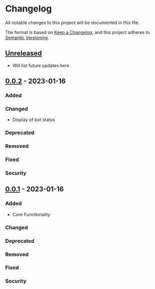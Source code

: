 # Changelog

All notable changes to this project will be documented in this file.

The format is based on [Keep a Changelog],
and this project adheres to [Semantic Versioning].

## [Unreleased]

- Will list future updates here

## [0.0.2] - 2023-01-16

### Added

### Changed

- Display of bot status

### Deprecated

### Removed

### Fixed

### Security

## [0.0.1] - 2023-01-16

### Added

- Core Functionality

### Changed

### Deprecated

### Removed

### Fixed

### Security

<!-- Links -->
[keep a changelog]: https://keepachangelog.com/en/1.0.0/
[semantic versioning]: https://semver.org/spec/v2.0.0.html

<!-- Versions -->
[unreleased]: https://github.com/octodiscord/stock-bot/compare/v0.0.1...MAIN
[0.0.2]: https://github.com/octodiscord/stock-bot/compare/v0.0.1...v0.0.2
[0.0.1]: https://github.com/octodiscord/stock-bot/releases/tag/v0.0.1
